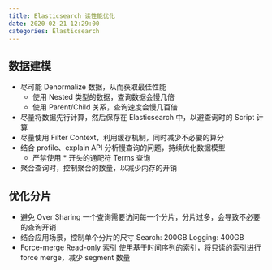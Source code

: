 ```yaml
---
title: Elasticsearch 读性能优化
date: 2020-02-21 12:29:00
categories: Elasticsearch
---
```

## 数据建模
* 尽可能 Denormalize 数据，从而获取最佳性能
    + 使用 Nested 类型的数据，查询数据会慢几倍
    + 使用 Parent/Child 关系，查询速度会慢几百倍
* 尽量将数据先行计算，然后保存在 Elasticsearch 中，以避查询时的 Script 计算
* 尽量使用 Filter Context，利用缓存机制，同时减少不必要的算分
* 结合 profile、explain API 分析慢查询的问题，持续优化数据模型
    + 严禁使用 * 开头的通配符 Terms 查询
* 聚合查询时，控制聚合的数量，以减少内存的开销

## 优化分片
* 避免 Over Sharing
一个查询需要访问每一个分片，分片过多，会导致不必要的查询开销
* 结合应用场景，控制单个分片的尺寸
Search: 200GB Logging: 400GB
* Force-merge Read-only 索引
使用基于时间序列的索引，将只读的索引进行 force merge，减少 segment 数量
